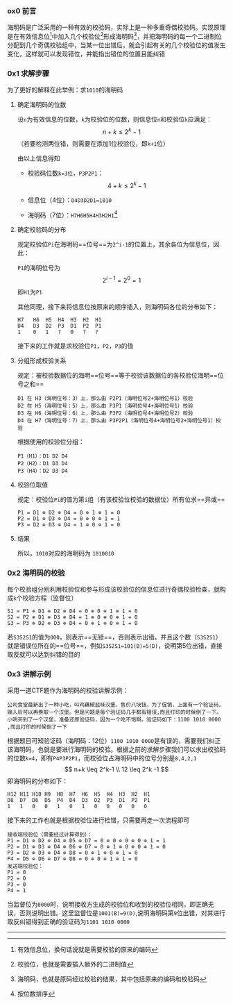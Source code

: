 ### ox0 前言

海明码是广泛采用的一种有效的校验码，实际上是一种多重奇偶校验码。实现原理是在有效信息位[^1]中加入几个校验位[^2]形成海明码[^3]，并把海明码的每一个二进制位分配到几个奇偶校验组中，当某一位出错后，就会引起有关的几个校验位的值发生变化，这样就可以发现错位，并能指出错位的位置且能纠错

### 0x1 求解步骤

为了更好的解释在此举例：求`1010`的海明码

1. 确定海明码的位数

   设`n`为有效信息的位数，`k`为校验位的位数，则信息位`n`和校验位`k`应满足：
   $$
   n+k \leq 2^k-1
   $$
   （若要检测两位错，则需要在添加1位校验位，即`k+1`位）

   由以上信息得知

   - 校验码位数`k=3位`，`P3P2P1`：
     $$
     4+k \leq 2^k -1
     $$

   -   信息位（4位）：`D4D3D2D1=1010`

   -   海明码（7位）：`H7H6H5H4H3H2H1`[^4]

2. 确定校验码的分布

   规定校验位`Pi`在海明码==位号==为`2^i-1`的位置上，其余各位为信息位，因此：

   `P1`的海明位号为
   $$
   2^{i-1} = 2^0 = 1
   $$
   即`H1`为`P1`

   其他同理，接下来将信息位按原来的顺序插入，则海明码各位的分布如下：

   ```
   H7	H6	H5	H4	H3	H2	H1
   D4	D3	D2	P3	D1	P2	P1
   1	0	1	?	0	?	?
   ```

   接下来的工作就是求校验位`P1`，`P2`，`P3`的值

3. 分组形成校验关系

   规定：被校验数据位的海明==位号==等于校验该数据位的各校验位海明==位号之和==

   ```
   D1 在 H3（海明位号：3）上，那么由 P2P1（海明位号2+海明位号1）校验
   D2 在 H5（海明位号：5）上，那么由 P3P1（海明位号4+海明位号1）校验
   D3 在 H6（海明位号：6）上，那么由 P3P2（海明位号4+海明位号2）校验
   D4 在 H7（海明位号：7）上，那么由 P3P2P1（海明位号4+海明位号2+海明位号1）校验
   ```

   根据使用的校验位分组：

   ```
   P1（H1）：D1 D2 D4
   P2（H2）：D1 D3 D4
   P3（H4）：D2 D3 D4
   ```

   

4. 校验位取值

   规定：校验位`Pi`的值为第`i`组（有该校验位校验的数据位）所有位求==异或==

   ```
   P1 = D1 ⊕ D2 ⊕ D4 = 0 ⊕ 1 ⊕ 1 = 0
   P2 = D1 ⊕ D3 ⊕ D4 = 0 ⊕ 0 ⊕ 1 = 1
   P3 = D2 ⊕ D3 ⊕ D4 = 1 ⊕ 0 ⊕ 1 = 0
   ```

5. 结果

   所以，`1010`对应的海明码为 `1010010`

### 0x2 海明码的校验

每个校验组分别利用校验位和参与形成该校验位的信息位进行奇偶校验检查，就构成`k`个校验方程（监督位）

```
S1 = P1 ⊕ D1 ⊕ D2 ⊕ D4 = 0 ⊕ 0 ⊕ 1 ⊕ 1 = 0
S2 = P2 ⊕ D1 ⊕ D3 ⊕ D4 = 1 ⊕ 0 ⊕ 0 ⊕ 1 = 0
S3 = P3 ⊕ D2 ⊕ D3 ⊕ D4 = 0 ⊕ 1 ⊕ 0 ⊕ 1 = 0
```

若`S3S2S1`的值为`000`，则表示==无错==，否则表示出错。并且这个数（`S3S2S1`）就是错误位所在的==位号==，例如`S3S2S1=101(B)=5(D)`，说明第5位出错，直接取反就可以达到纠错的目的

### 0x3 讲解示例

采用一道CTF题作为海明码的校验讲解示例：

```
公司食堂最新出了一种小吃，叫鸡藕椒盐味汉堡，售价八块钱，为了促销，上面有一个验证码，输入后可以再换取一个汉堡。但是问题是每个验证码几乎都有错误,而且打印的时候倒了一下。小明买到了一个汉堡，准备还原验证码，因为一个吃不饱啊。验证码如下：1100 1010 0000 ,而且打印的时候倒了一下
```

根据题目可知验证码（海明码：12位）`1100 1010 0000`是有误的，需要我们纠正该海明码，也就是要进行海明码的校验。根据之前的求解步骤我们可以求出校验码的位数`k=4`，即有`P4P3P2P1`，而校验位占海明码中的位号分别是`8,4,2,1`
$$
n+k \leq 2^k-1 \\
12 \leq 2^k -1
$$
即海明码的分布如下：

```
H12	H11	H10	H9	H8	H7	H6	H5	H4	H3	H2	H1
D8	D7	D6	D5	P4	D4	D3	D2	P3	D1	P2	P1
1	1	0	0	1	0	1	0	0	0	0	0
```

接下来的工作也就是根据校验位进行检错，只需要再走一次流程即可

```
接收端校验位（需要经过计算得到）：
P1 = D1 ⊕ D2 ⊕ D4 ⊕ D5 ⊕ D7 = 0 ⊕ 0 ⊕ 0 ⊕ 0 ⊕ 1 = 1
P2 = D1 ⊕ D3 ⊕ D4 ⊕ D6 ⊕ D7 = 0 ⊕ 1 ⊕ 0 ⊕ 0 ⊕ 1 = 0
P3 = D2 ⊕ D3 ⊕ D4 ⊕ D8 = 0 ⊕ 1 ⊕ 0 ⊕ 1 = 0
P4 = D5 ⊕ D6 ⊕ D7 ⊕ D8 = 0 ⊕ 0 ⊕ 1 ⊕ 1 = 0
发送端校验位：
P1 = 0
P2 = 0
P3 = 0
P4 = 1
```

当监督位为`0000`时，说明接收方生成的校验位和收到的校验位相同，即正确无误，否则说明出错。这里监督位是`1001(B)=9(D)`,说明海明码第`9`位出错，对其进行取反纠错得到正确的验证码为`1101 1010 0000`



---

[^1]: 有效信息位，换句话说就是需要校验的原来的编码
[^2]: 校验位，也就是需要插入额外的二进制值
[^3]: 海明码，也就是原码经过校验的结果，其中包括原来的编码和校验码
[^4]: 按位数排序